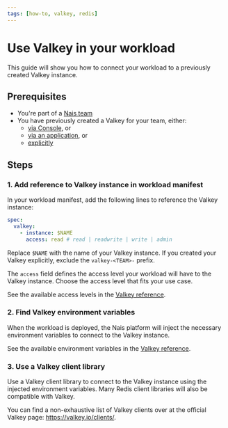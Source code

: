 ```yaml
---
tags: [how-to, valkey, redis]
---
```


# Use Valkey in your workload

This guide will show you how to connect your workload to a previously created Valkey instance.

## Prerequisites

- You're part of a [Nais team](../../../explanations/team.md)
- You have previously created a Valkey for your team, either:
    - [via Console](create.md), or
    - [via an application](create-application.md), or
    - [explicitly](create-explicit.md)

## Steps

### 1. Add reference to Valkey instance in workload manifest

In your workload manifest, add the following lines to reference the Valkey instance:

```yaml title="nais.yaml" hl_lines="2-4"
spec:
  valkey:
    - instance: $NAME
      access: read # read | readwrite | write | admin
```

Replace `$NAME` with the name of your Valkey instance.
If you created your Valkey explicitly, exclude the `valkey-<TEAM>-` prefix.

The `access` field defines the access level your workload will have to the Valkey instance.
Choose the access level that fits your use case.

See the available access levels in the [Valkey reference](../reference/README.md#access-levels).

### 2. Find Valkey environment variables

When the workload is deployed, the Nais platform will inject the necessary environment variables to connect to the Valkey instance.

See the available environment variables in the [Valkey reference](../reference/README.md#environment-variables).

### 3. Use a Valkey client library

Use a Valkey client library to connect to the Valkey instance using the injected environment variables.
Many Redis client libraries will also be compatible with Valkey.

You can find a non-exhaustive list of Valkey clients over at the official Valkey page: <https://valkey.io/clients/>.
